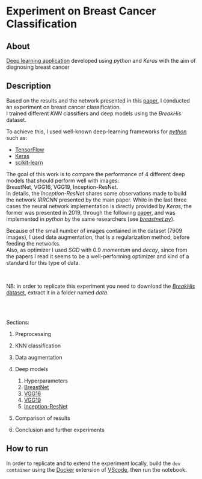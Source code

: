 # Experiment on Breast Cancer Classification

## About

[Deep learning application](/project.ipynb) developed using _python_ and _Keras_ with the aim of
diagnosing breast cancer

## Description

Based on the results and the network presented in this
[paper](https://arxiv.org/abs/1811.04241), I conducted an experiment on breast
cancer classification.<br> I trained different _KNN_ classifiers and deep models
using the _BreakHis_ dataset.

To achieve this, I used well-known deep-learning frameworks for
[_python_](https://www.python.org/) such as:

-   [TensorFlow](https://www.tensorflow.org/)
-   [Keras](https://www.tensorflow.org/api_docs/python/tf/keras)
-   [scikit-learn](https://scikit-learn.org/)

The goal of this work is to compare the performance of 4 different deep models
that should perform well with images:<br> BreastNet, VGG16, VGG19,
Inception-ResNet.<br> In details, the _Inception-ResNet_ shares some
observations made to build the network _IRRCNN_ presented by the main paper.
While in the last three cases the neural network implementation is directly
provided by _Keras_, the former was presented in 2019, through the following
[paper](https://www.sciencedirect.com/science/article/pii/S0378437119319995),
and was implemented in _python_ by the same researchers (see
[_breastnet.py_](https://github.com/dariocurr/dl_project/blob/main/breastnet.py)).<br>

Because of the small number of images contained in the dataset (7909 images), I
used data augmentation, that is a regularization method, before feeding the
networks.<br> Also, as optimizer I used _SGD_ with 0.9 _momentum_ and _decay_,
since from the papers I read it seems to be a well-performing optimizer and kind
of a standard for this type of data.

<br>

NB: in order to replicate this experiment you need to download the
[_BreakHis_ dataset](https://web.inf.ufpr.br/vri/databases/breast-cancer-histopathological-database-breakhis/),
extract it in a folder named _data_.

<br>

<br>

Sections:

1. Preprocessing

2. KNN classification

3. Data augmentation

4. Deep models

    1. Hyperparameters
    2. [BreastNet](https://www.sciencedirect.com/science/article/pii/S0378437119319995)
    3. [VGG16](https://arxiv.org/abs/1409.1556)
    4. [VGG19](https://arxiv.org/abs/1409.1556)
    5. [Inception-ResNet](https://arxiv.org/abs/1602.07261)

5. Comparison of results

6. Conclusion and further experiments

## How to run

In order to replicate and to extend the experiment locally, build the
`dev container` using the [Docker](https://www.docker.com/) extension of
[VScode](https://code.visualstudio.com/), then run the notebook.
